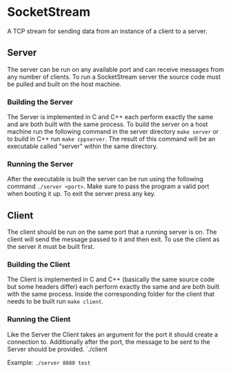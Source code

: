 # SocketStream
A TCP stream for sending data from an instance of a client to a server.

## Server

The server can be run on any available port and can receive messages from any number of clients. To run a SocketStream server the source code must be pulled and built on the host machine.

### Building the Server

The Server is implemented in C and C++ each perform exactly the same and are both built with the same process. To build the server on a host machine run the following command in the server directory `make server` or to build in C++ run `make cppserver`. The result of this command will be an executable called "server" within the same directory.

### Running the Server

After the executable is built the server can be run using the following command `./server <port>`. Make sure to pass the program a valid port when booting it up. To exit the server press any key.

## Client

The client should be run on the same port that a running server is on. The client will send the message passed to it and then exit. To use the client as the server it must be built first.

### Building the Client

The Client is implemented in C and C++ (basically the same source code but some headers differ) each perform exactly the same and are both built with the same process. Inside the corresponding folder for the client that needs to be built run `make client`.

### Running the Client

Like the Server the Client takes an argument for the port it should create a connection to. Additionally after the port, the message to be sent to the Server should be provided. `./client <port> <msg>

Example: `./server 8080 test`